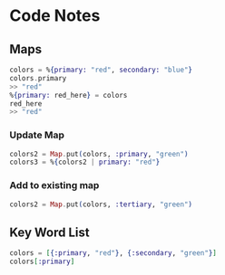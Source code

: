 # Code Notes
## Maps
```elixir
colors = %{primary: "red", secondary: "blue"}
colors.primary
>> "red"
%{primary: red_here} = colors
red_here
>> "red"
```

### Update Map
```elixir
colors2 = Map.put(colors, :primary, "green")
colors3 = %{colors2 | primary: "red"}
```
### Add to existing map
```elixir
colors2 = Map.put(colors, :tertiary, "green")  
```
## Key Word List
```elixir
colors = [{:primary, "red"}, {:secondary, "green"}]
colors[:primary] 
```